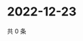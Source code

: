 # 2022-12-23

共 0 条

<!-- BEGIN WEIBO -->
<!-- 最后更新时间 Fri Dec 23 2022 23:13:25 GMT+0800 (China Standard Time) -->

<!-- END WEIBO -->
